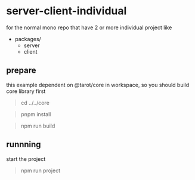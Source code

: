 # server-client-individual

for the normal mono repo that have 2 or more individual project like

- packages/
  - server
  - client


## prepare

this example dependent on @tarot/core in workspace, so you should build core library first

> cd ../../core

> pnpm install

> npm run build


## runnning 

start the project 

> npm run project